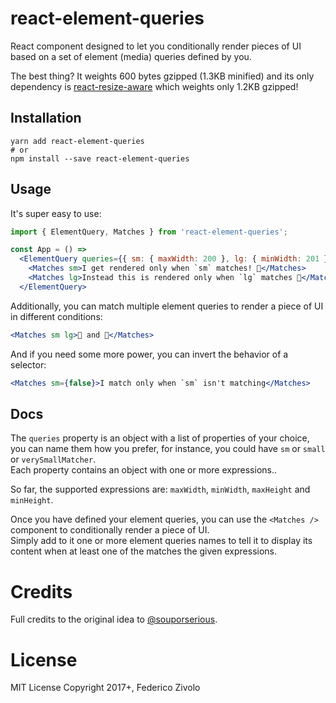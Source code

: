 # react-element-queries

React component designed to let you conditionally render pieces of UI based on
a set of element (media) queries defined by you.

The best thing? It weights 600 bytes gzipped (1.3KB minified) and its only
dependency is [react-resize-aware](https://github.com/FezVrasta/react-resize-aware)
which weights only 1.2KB gzipped!

## Installation

```
yarn add react-element-queries
# or
npm install --save react-element-queries
```

## Usage

It's super easy to use:

```jsx
import { ElementQuery, Matches } from 'react-element-queries';

const App = () =>
  <ElementQuery queries={{ sm: { maxWidth: 200 }, lg: { minWidth: 201 } }}>
    <Matches sm>I get rendered only when `sm` matches! 🐣</Matches>
    <Matches lg>Instead this is rendered only when `lg` matches 🐷</Matches>
  </ElementQuery>
```

Additionally, you can match multiple element queries to render a piece of UI in
different conditions:

```jsx
<Matches sm lg>🐣 and 🐷</Matches>
```

And if you need some more power, you can invert the behavior of a selector:

```jsx
<Matches sm={false}>I match only when `sm` isn't matching</Matches>
```

## Docs

The `queries` property is an object with a list of properties of your choice,
you can name them how you prefer, for instance, you could have `sm` or `small` or
`verySmallMatcher`.  
Each property contains an object with one or more expressions..

So far, the supported expressions are: `maxWidth`, `minWidth`, `maxHeight` and
`minHeight`.

Once you have defined your element queries, you can use the `<Matches />` component
to conditionally render a piece of UI.  
Simply add to it one or more element queries names to tell it to display its content
when at least one of the matches the given expressions.


# Credits

Full credits to the original idea to [@souporserious](https://github.com/souporserious).

# License

MIT License Copyright 2017+, Federico Zivolo